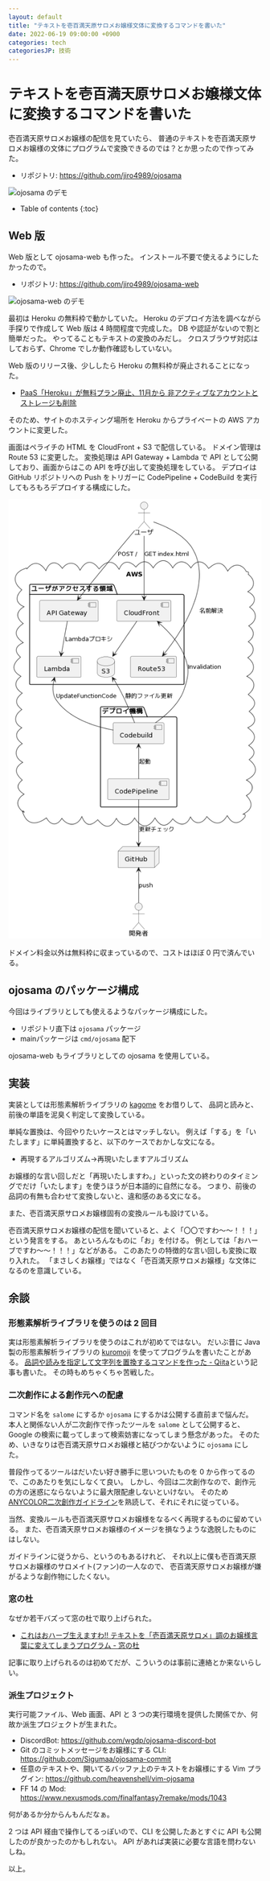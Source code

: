 ```yaml
---
layout: default
title: "テキストを壱百満天原サロメお嬢様文体に変換するコマンドを書いた"
date: 2022-06-19 09:00:00 +0900
categories: tech
categoriesJP: 技術
---
```


# テキストを壱百満天原サロメお嬢様文体に変換するコマンドを書いた

壱百満天原サロメお嬢様の配信を見ていたら、
普通のテキストを壱百満天原サロメお嬢様の文体にプログラムで変換できるのでは？とか思ったので作ってみた。

* リポジトリ: <https://github.com/jiro4989/ojosama>

![ojosama のデモ](https://github.com/user-attachments/assets/51915290-f6ba-4f02-8130-e38e667319c2)

* Table of contents
{:toc}

## Web 版

Web 版として ojosama-web も作った。
インストール不要で使えるようにしたかったので。

* リポジトリ: <https://github.com/jiro4989/ojosama-web>

![ojosama-web のデモ](https://raw.githubusercontent.com/jiro4989/ojosama-web/refs/heads/main/docs/demo.gif)

最初は Heroku の無料枠で動かしていた。
Heroku のデプロイ方法を調べながら手探りで作成して Web 版は 4 時間程度で完成した。
DB や認証がないので割と簡単だった。
やってることもテキストの変換のみだし。
クロスブラウザ対応はしておらず、Chrome でしか動作確認もしていない。

Web 版のリリース後、少ししたら Heroku の無料枠が廃止されることになった。

* [PaaS「Heroku」が無料プラン廃止、11月から 非アクティブなアカウントとストレージも削除](https://www.itmedia.co.jp/news/articles/2208/26/news097.html#utm_term=share_sp)

そのため、サイトのホスティング場所を Heroku からプライベートの AWS アカウントに変更した。

画面はペライチの HTML を CloudFront + S3 で配信している。
ドメイン管理は Route 53 に変更した。
変換処理は API Gateway + Lambda で API として公開しており、画面からはこの API を呼び出して変換処理をしている。
デプロイは GitHub リポジトリへの Push をトリガーに CodePipeline + CodeBuild を実行してもろもろデプロイする構成にした。

![システム構成図](https://github.com/jiro4989/ojosama-web/raw/main/docs/system.png)

ドメイン料金以外は無料枠に収まっているので、コストはほぼ 0 円で済んでいる。

## ojosama のパッケージ構成

今回はライブラリとしても使えるようなパッケージ構成にした。

* リポジトリ直下は `ojosama` パッケージ
* mainパッケージは `cmd/ojosama` 配下

ojosama-web もライブラリとしての ojosama を使用している。

## 実装

実装としては形態素解析ライブラリの [kagome](https://github.com/ikawaha/kagome) をお借りして、
品詞と読みと、前後の単語を泥臭く判定して変換している。

単純な置換は、今回やりたいケースとはマッチしない。
例えば「する」を「いたします」に単純置換すると、以下のケースでおかしな文になる。

* 再現するアルゴリズム→再現いたしますアルゴリズム

お嬢様的な言い回しだと「再現いたしますわ。」といった文の終わりのタイミングでだけ「いたします」を使うほうが日本語的に自然になる。
つまり、前後の品詞の有無も合わせて変換しないと、違和感のある文になる。

また、壱百満天原サロメお嬢様固有の変換ルールも設けている。

壱百満天原サロメお嬢様の配信を聞いていると、よく「〇〇ですわ～～！！！」という発言をする。
あといろんなものに「お」を付ける。
例としては「おハーブですわ～～！！！」などがある。
このあたりの特徴的な言い回しも変換に取り入れた。
「まさしくお嬢様」ではなく「壱百満天原サロメお嬢様」な文体になるのを意識している。

## 余談

### 形態素解析ライブラリを使うのは 2 回目

実は形態素解析ライブラリを使うのはこれが初めてではない。
だいぶ昔に Java 製の形態素解析ライブラリの [kuromoji](https://www.atilika.com/ja/kuromoji/) を使ってプログラムを書いたことがある。
[品詞や読みを指定して文字列を置換するコマンドを作った - Qiita](https://qiita.com/jiro4989/items/e41399981008f6e25727)という記事も書いた。
その時もめちゃくちゃ苦戦した。

### 二次創作による創作元への配慮

コマンド名を `salome` にするか `ojosama` にするかは公開する直前まで悩んだ。
本人と関係ない人が二次創作で作ったツールを `salome` として公開すると、Google の検索に載ってしまって検索妨害になってしまう懸念があった。
そのため、いきなりは壱百満天原サロメお嬢様と結びつかないように `ojosama` にした。

普段作ってるツールはだいたい好き勝手に思いついたものを 0 から作ってるので、このあたりを気にしなくて良い。
しかし、今回は二次創作なので、創作元の方の迷惑にならないように最大限配慮しないといけない。
そのため[ANYCOLOR二次創作ガイドライン](https://event.nijisanji.app/guidelines/)を熟読して、それにそれに従っている。

当然、変換ルールも壱百満天原サロメお嬢様をなるべく再現するものに留めている。
また、壱百満天原サロメお嬢様のイメージを損なうような逸脱したものにはしない。

ガイドラインに従うから、というのもあるけれど、
それ以上に僕も壱百満天原サロメお嬢様のサロメイト(ファン)の一人なので、
壱百満天原サロメお嬢様が嫌がるような創作物にしたくない。

### 窓の杜

なぜか若干バズって窓の杜で取り上げられた。

<!-- textlint-disable -->

* [これはおハーブ生えますわ!! テキストを「壱百満天原サロメ」調のお嬢様言葉に変えてしまうプログラム - 窓の杜](https://forest.watch.impress.co.jp/docs/serial/yajiuma/1419019.html)

<!-- textlint-enable -->

記事に取り上げられるのは初めてだが、こういうのは事前に連絡とか来ないらしい。

### 派生プロジェクト

実行可能ファイル、Web 画面、API と 3 つの実行環境を提供した関係でか、何故か派生プロジェクトが生まれた。

* DiscordBot: <https://github.com/wgdp/ojosama-discord-bot>
* Git のコミットメッセージをお嬢様にする CLI: <https://github.com/Sigumaa/ojosama-commit>
* 任意のテキストや、開いてるバッファ上のテキストをお嬢様にする Vim プラグイン: <https://github.com/heavenshell/vim-ojosama>
* FF 14 の Mod: <https://www.nexusmods.com/finalfantasy7remake/mods/1043>

何があるか分からんもんだなぁ。

2 つは API 経由で操作してるっぽいので、CLI を公開したあとすぐに API も公開したのが良かったのかもしれない。
API があれば実装に必要な言語を問わないしね。

以上。
